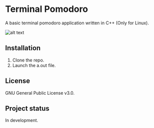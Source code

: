 # Terminal Pomodoro

A basic terminal pomodoro application written in C++ (Only for Linux). 

![alt text](https://gitlab.com/Gibsol/terminal-pomodoro/-/blob/main/src/images/terminal%20pomodoro.png)

## Installation
1. Clone the repo.
2. Launch the a.out file.  

## License
GNU General Public License v3.0.

## Project status
In development.
